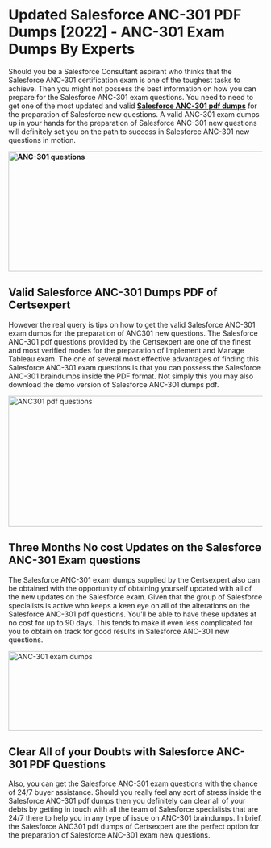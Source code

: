 <h1><strong>Updated Salesforce ANC-301 PDF Dumps [2022] - ANC-301 Exam Dumps By Experts&nbsp;</strong></h1>
<p><span style="font-weight: 400;">Should you be a Salesforce Consultant aspirant who thinks that the Salesforce ANC-301 certification exam is one of the toughest tasks to achieve. Then you might not possess the best information on how you can prepare for the Salesforce ANC-301 exam questions. You need to need to get one of the most updated and valid <strong><a href="https://www.certsexpert.com/ANC-301-pdf-questions.html">Salesforce ANC-301 pdf dumps</a></strong> for the preparation of Salesforce new questions. A valid  ANC-301 exam dumps up in your hands for the preparation of Salesforce ANC-301 new questions will definitely set you on the path to success in Salesforce ANC-301 new questions in motion.</span></p>
<p><span style="font-weight: 400;"><strong><img style="display: block; margin-left: auto; margin-right: auto;" src="https://i.ibb.co/QXh983F/73475278-2429792180625311-4586132736837681152-n.jpg" alt="ANC-301 questions" width="632" height="238" /></strong></span></p>
<h2><strong>Valid Salesforce ANC-301 Dumps PDF of Certsexpert</strong></h2>
<p><span style="font-weight: 400;">However the real query is tips on how to get the valid Salesforce ANC-301 exam dumps for the preparation of ANC301 new questions. The Salesforce ANC-301 pdf questions provided by the Certsexpert are one of the finest and most verified modes for the preparation of Implement and Manage Tableau exam. The one of several most effective advantages of finding this Salesforce ANC-301 exam questions is that you can possess the Salesforce ANC-301 braindumps inside the PDF format. Not simply this you may also download the demo version of Salesforce ANC-301 dumps pdf.</span></p>
<p><span style="font-weight: 400;"><img style="display: block; margin-left: auto; margin-right: auto;" src="https://i.ibb.co/Jd8hN2L/76714008-3182067705200142-8735104740007870464-n.jpg" alt="ANC301 pdf questions" width="701" height="259" /></span></p>
<h2><strong>Three Months No cost Updates on the Salesforce ANC-301 Exam questions</strong></h2>
<p><span style="font-weight: 400;">The Salesforce ANC-301 exam dumps supplied by the Certsexpert also can be obtained with the opportunity of obtaining yourself updated with all of the new updates on the Salesforce exam. Given that the group of Salesforce specialists is active who keeps a keen eye on all of the alterations on the Salesforce ANC-301 pdf questions. You'll be able to have these updates at no cost for up to 90 days. This tends to make it even less complicated for you to obtain on track for good results in Salesforce ANC-301 new questions.</span></p>
<p><span style="font-weight: 400;"><a href="https://www.certsexpert.com/ANC-301-pdf-questions.html"><img style="display: block; margin-left: auto; margin-right: auto;" src="https://i.ibb.co/TMnKrkJ/75398236-424489711531572-5064688549987614720-n.jpg" alt="ANC-301 exam dumps" width="714" height="158" /></a></span></p>
<h2><strong>Clear All of your Doubts with Salesforce ANC-301 PDF Questions</strong></h2>
<p>Also, you can get the Salesforce ANC-301 exam questions with the chance of 24/7 buyer assistance. Should you really feel any sort of stress inside the Salesforce ANC-301 pdf dumps then you definitely can clear all of your debts by getting in touch with all the team of Salesforce specialists that are 24/7 there to help you in any type of issue on  ANC-301 braindumps. In brief, the Salesforce ANC301 pdf dumps of Certsexpert are the perfect option for the preparation of Salesforce ANC-301 exam new questions.</p>
